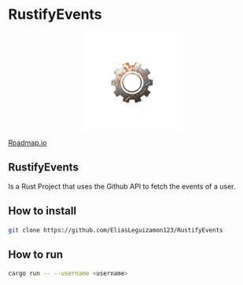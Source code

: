 # RustifyEvents

<p align="center">
<img src="./logo.png" width="200px" height="200px" />
</p>


[Roadmap.io](https://roadmap.sh/projects/github-user-activity)

## RustifyEvents

Is a Rust Project that uses the Github API to fetch the events of a user.

## How to install

```bash
git clone https://github.com/EliasLeguizamon123/RustifyEvents
```

## How to run

```bash
cargo run -- --username <username>
```

